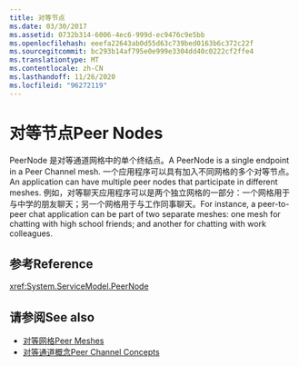 ```yaml
---
title: 对等节点
ms.date: 03/30/2017
ms.assetid: 0732b314-6006-4ec6-999d-ec9476c9e5bb
ms.openlocfilehash: eeefa22643ab0d55d63c739bed0163b6c372c22f
ms.sourcegitcommit: bc293b14af795e0e999e3304dd40c0222cf2ffe4
ms.translationtype: MT
ms.contentlocale: zh-CN
ms.lasthandoff: 11/26/2020
ms.locfileid: "96272119"
---
```

# <a name="peer-nodes"></a><span data-ttu-id="fd3b0-102">对等节点</span><span class="sxs-lookup"><span data-stu-id="fd3b0-102">Peer Nodes</span></span>

<span data-ttu-id="fd3b0-103">PeerNode 是对等通道网格中的单个终结点。</span><span class="sxs-lookup"><span data-stu-id="fd3b0-103">A PeerNode is a single endpoint in a Peer Channel mesh.</span></span> <span data-ttu-id="fd3b0-104">一个应用程序可以具有加入不同网格的多个对等节点。</span><span class="sxs-lookup"><span data-stu-id="fd3b0-104">An application can have multiple peer nodes that participate in different meshes.</span></span> <span data-ttu-id="fd3b0-105">例如，对等聊天应用程序可以是两个独立网格的一部分：一个网格用于与中学的朋友聊天；另一个网格用于与工作同事聊天。</span><span class="sxs-lookup"><span data-stu-id="fd3b0-105">For instance, a peer-to-peer chat application can be part of two separate meshes: one mesh for chatting with high school friends; and another for chatting with work colleagues.</span></span>  
  
## <a name="reference"></a><span data-ttu-id="fd3b0-106">参考</span><span class="sxs-lookup"><span data-stu-id="fd3b0-106">Reference</span></span>  

 <xref:System.ServiceModel.PeerNode>  
  
## <a name="see-also"></a><span data-ttu-id="fd3b0-107">请参阅</span><span class="sxs-lookup"><span data-stu-id="fd3b0-107">See also</span></span>

- [<span data-ttu-id="fd3b0-108">对等网格</span><span class="sxs-lookup"><span data-stu-id="fd3b0-108">Peer Meshes</span></span>](peer-meshes.md)
- [<span data-ttu-id="fd3b0-109">对等通道概念</span><span class="sxs-lookup"><span data-stu-id="fd3b0-109">Peer Channel Concepts</span></span>](peer-channel-concepts.md)
